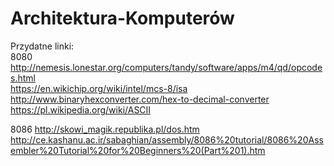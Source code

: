 # Architektura-Komputerów
Przydatne linki: <br/>
8080
http://nemesis.lonestar.org/computers/tandy/software/apps/m4/qd/opcodes.html <br/>
https://en.wikichip.org/wiki/intel/mcs-8/isa <br/>
http://www.binaryhexconverter.com/hex-to-decimal-converter <br/>
https://pl.wikipedia.org/wiki/ASCII <br />

8086
http://skowi_magik.republika.pl/dos.htm
http://ce.kashanu.ac.ir/sabaghian/assembly/8086%20tutorial/8086%20Assembler%20Tutorial%20for%20Beginners%20(Part%201).htm
